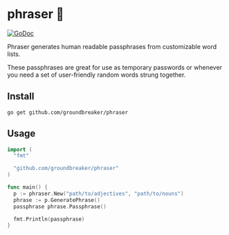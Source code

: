 # phraser :speech_balloon:

[![GoDoc](https://godoc.org/github.com/groundbreaker/phraser?status.svg)](https://godoc.org/github.com/groundbreaker/phraser)

Phraser generates human readable passphrases from customizable word lists.

These passphrases are great for use as temporary passwords or whenever you need
a set of user-friendly random words strung together.

## Install

    go get github.com/groundbreaker/phraser

## Usage

```go
import (
  "fmt"

  "github.com/groundbreaker/phraser"
)

func main() {
  p := phraser.New("path/to/adjectives", "path/to/nouns")
  phrase := p.GeneratePhrase()
  passphrase phrase.Passphrase()

  fmt.Println(passphrase)
}
```
